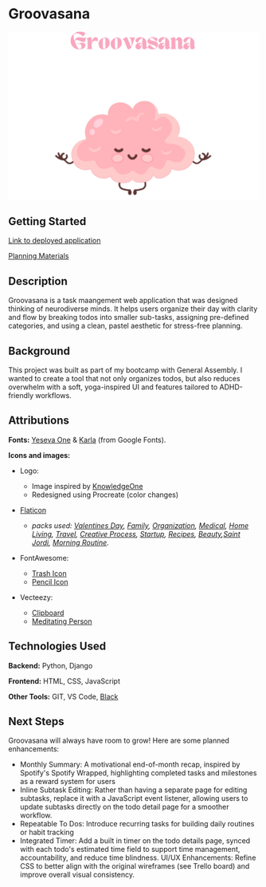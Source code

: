 # Groovasana
![Groovasana Logo](main_app/static/images/groovasana.png)

## **Getting Started** ##
[Link to deployed application](https://groovasana-2b1896f660ee.herokuapp.com/)

[Planning Materials](https://trello.com/b/sRjEU0UR/unit-4-project)

## **Description** ##
Groovasana is a task maangement web application that was designed thinking of neurodiverse minds. It helps users organize their day with clarity and flow by breaking todos into smaller sub-tasks, assigning pre-defined categories, and using a clean, pastel aesthetic for stress-free planning.

## **Background** ##
This project was built as part of my bootcamp with General Assembly. I wanted to create a tool that not only organizes todos, but also reduces overwhelm with a soft, yoga-inspired UI and features tailored to ADHD-friendly workflows.

## Attributions ##
**Fonts:** [Yeseva One](https://fonts.google.com/specimen/Yeseva+One) & [Karla](https://fonts.google.com/specimen/Karla) (from Google Fonts).

**Icons and images:**

- Logo:
    - Image inspired by [KnowledgeOne](https://knowledgeone.ca/how-to-help-your-brain-unplug/)
    - Redesigned using Procreate (color changes)

- [Flaticon](https://www.flaticon.com/)
    - *packs used: [Valentines Day]("https://www.flaticon.com/free-icons/love-and-romance"),
    [Family](https://www.flaticon.com/free-icon/family_2880566), [Organization](https://www.flaticon.com/free-icon/high-five_3300308), [Medical](https://www.flaticon.com/free-icon/heart_5641359), [Home Living](https://www.flaticon.com/free-icon/home_2478295), [Travel](https://www.flaticon.com/free-icon/travel_6159218), [Creative Process](https://www.flaticon.com/free-icon/idea_2099499), [Startup](https://www.flaticon.com/free-icon/briefcase_2169727), [Recipes](https://www.flaticon.com/free-icon/frying-pan_12055282),  [Beauty](https://www.flaticon.com/free-icon/candle_1941263),[Saint Jordi](https://www.flaticon.com/free-icon/books_15564257), [Morning Routine](https://www.flaticon.com/free-icon/to-do-list_6683919)*.

- FontAwesome:
    - [Trash Icon](https://fontawesome.com/icons/trash?s=solid)
    - [Pencil Icon](https://fontawesome.com/icons/pencil?f=classic&s=solid)

- Vecteezy:
    - [Clipboard](https://www.google.com/url?sa=i&url=https%3A%2F%2Fwww.vecteezy.com%2Fvector-art%2F6795707-cute-funny-clip-board-character-vector-hand-drawn-cartoon-kawaii-character-illustration-icon-isolated-on-white-background-clip-board-character-concept&psig=AOvVaw3pRdf04hMa0D1b9lJ_tqqk&ust=1753748507806000&source=images&cd=vfe&opi=89978449&ved=0CBYQjRxqFwoTCPjyi7mk3o4DFQAAAAAdAAAAABAW)
    - [Meditating Person](https://static.vecteezy.com/system/resources/thumbnails/020/271/333/small_2x/yoga-position-silhouette-and-line-icon-set-meditate-relax-pictogram-spiritual-chakra-zen-icon-calm-aura-galaxy-serenity-and-health-body-editable-stroke-isolated-illustration-vector.jpg)

## Technologies Used ##
**Backend:** Python, Django

**Frontend:** HTML, CSS, JavaScript

**Other Tools:** GIT, VS Code, [Black](https://github.com/psf/black)

## Next Steps ##
Groovasana will always have room to grow! Here are some planned enhancements:

- Monthly Summary: A motivational end-of-month recap, inspired by Spotify's Spotify Wrapped, highlighting completed tasks and milestones as a reward system for users
- Inline Subtask Editing: Rather than having a separate page for editing subtasks, replace it with a JavaScript event listener, allowing users to update subtasks directly on the todo detail page for a smoother workflow.
- Repeatable To Dos: Introduce recurring tasks for building daily routines or habit tracking
- Integrated Timer: Add a built in timer on the todo details page, synced with each todo's estimated time field to support time management, accountability, and reduce time blindness.
UI/UX Enhancements: Refine CSS to better align with the original wireframes (see Trello board) and improve overall visual consistency.
